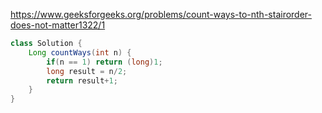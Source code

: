 https://www.geeksforgeeks.org/problems/count-ways-to-nth-stairorder-does-not-matter1322/1

```java
class Solution {
    Long countWays(int n) {
        if(n == 1) return (long)1;
        long result = n/2;
        return result+1;
    }
}
```
